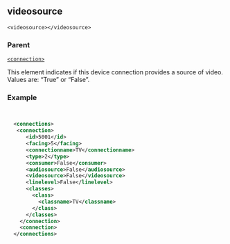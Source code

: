## videosource

`<videosource></videosource>`


### Parent

[`<connection>`][1]


This element indicates if this device connection provides a source of video. Values are: “True” or “False”.


### Example

```xml


  <connections>
   <connection>
      <id>5001</id>
      <facing>5</facing>
      <connectionname>TV</connectionname>
      <type>2</type>
      <consumer>False</consumer>
      <audiosource>False</audiosource>
      <videosource>False</videosource>
      <linelevel>False</linelevel>
      <classes>
        <class>
          <classname>TV</classname>
        </class>
      </classes>
    </connection>
    <connection>
  </connections>
```

[1]:	https://snap-one.github.io/docs-driverworks-xml/#common-xml-connection